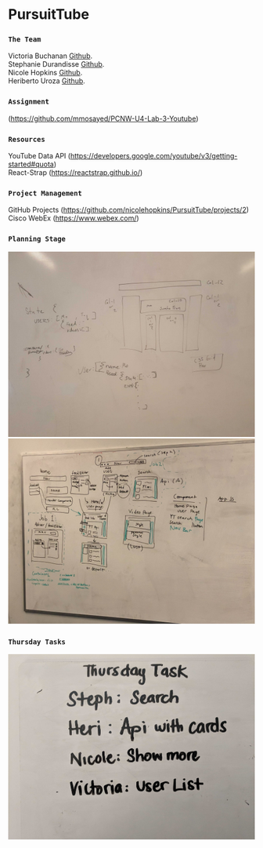 # PursuitTube

### `The Team` ###

Victoria Buchanan [Github](https://github.com/VictoriaBuchanan27). <br/>
Stephanie Durandisse [Github](https://github.com/sdurandisse3). <br/>
Nicole Hopkins [Github](https://github.com/nicolehopkins). <br/>
Heriberto Uroza [Github](https://github.com/HeribertoUroza). <br/>

### `Assignment` ###
(https://github.com/mmosayed/PCNW-U4-Lab-3-Youtube)

### `Resources` ###
YouTube Data API (https://developers.google.com/youtube/v3/getting-started#quota) <br/>
React-Strap (https://reactstrap.github.io/) <br/>

### `Project Management` ###
GitHub Projects (https://github.com/nicolehopkins/PursuitTube/projects/2) <br/>
Cisco WebEx (https://www.webex.com/) <br/>

### `Planning Stage` ###
<img src='/public/images/Layout_1.jpg'>
<img src='/public/images/Layout.jpg'>

### `Thursday Tasks` ###
<img src='/public/images/Thursday_Tasks.jpg'>